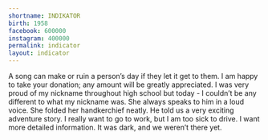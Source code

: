 ```yaml
---
shortname: INDIKATOR
birth: 1958
facebook: 600000
instagram: 400000
permalink: indicator
layout: indicator
---
```


A song can make or ruin a person’s day if they let it get to them.
I am happy to take your donation; any amount will be greatly appreciated.
I was very proud of my nickname throughout high school but today - I couldn’t be any different to what my nickname was.
She always speaks to him in a loud voice.
She folded her handkerchief neatly.
He told us a very exciting adventure story.
I really want to go to work, but I am too sick to drive.
I want more detailed information.
It was dark, and we weren’t there yet.
